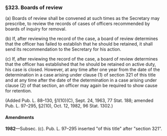 ### §323. Boards of review ###

(a) Boards of review shall be convened at such times as the Secretary may prescribe, to review the records of cases of officers recommended by boards of inquiry for removal.

(b) If, after reviewing the record of the case, a board of review determines that the officer has failed to establish that he should be retained, it shall send its recommendation to the Secretary for his action.

(c) If, after reviewing the record of the case, a board of review determines that the officer has established that he should be retained on active duty, his case is closed. However, at any time after one year from the date of the determination in a case arising under clause (1) of section 321 of this title and at any time after the date of the determination in a case arising under clause (2) of that section, an officer may again be required to show cause for retention.

(Added Pub. L. 88–130, §1(10)(C), Sept. 24, 1963, 77 Stat. 188; amended Pub. L. 97–295, §2(10), Oct. 12, 1982, 96 Stat. 1302.)

#### Amendments ####

**1982**—Subsec. (c). Pub. L. 97–295 inserted "of this title" after "section 321".